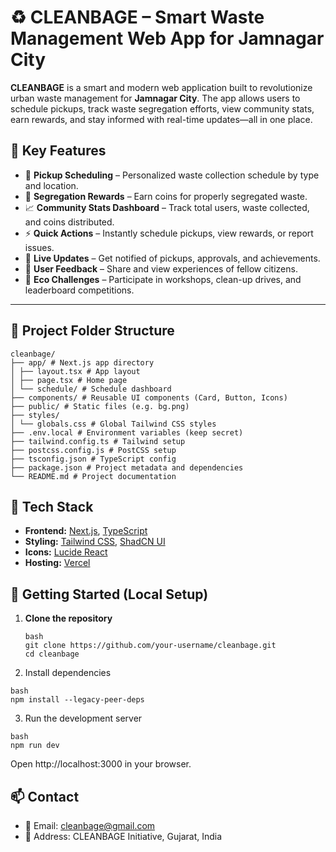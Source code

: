 # ♻️ CLEANBAGE – Smart Waste Management Web App for Jamnagar City

**CLEANBAGE** is a smart and modern web application built to revolutionize urban waste management for **Jamnagar City**. The app allows users to schedule pickups, track waste segregation efforts, view community stats, earn rewards, and stay informed with real-time updates—all in one place.

## 🌟 Key Features

- 📅 **Pickup Scheduling** – Personalized waste collection schedule by type and location.
- 🧹 **Segregation Rewards** – Earn coins for properly segregated waste.
- 📈 **Community Stats Dashboard** – Track total users, waste collected, and coins distributed.
- ⚡ **Quick Actions** – Instantly schedule pickups, view rewards, or report issues.
- 📣 **Live Updates** – Get notified of pickups, approvals, and achievements.
- 💬 **User Feedback** – Share and view experiences of fellow citizens.
- 🌿 **Eco Challenges** – Participate in workshops, clean-up drives, and leaderboard competitions.

---

## 🧱 Project Folder Structure

```
cleanbage/
├── app/ # Next.js app directory
│ ├── layout.tsx # App layout
│ ├── page.tsx # Home page
│ └── schedule/ # Schedule dashboard
├── components/ # Reusable UI components (Card, Button, Icons)
├── public/ # Static files (e.g. bg.png)
├── styles/
│ └── globals.css # Global Tailwind CSS styles
├── .env.local # Environment variables (keep secret)
├── tailwind.config.ts # Tailwind setup
├── postcss.config.js # PostCSS setup
├── tsconfig.json # TypeScript config
├── package.json # Project metadata and dependencies
└── README.md # Project documentation
```


## 🧰 Tech Stack

- **Frontend:** [Next.js](https://nextjs.org/), [TypeScript](https://www.typescriptlang.org/)
- **Styling:** [Tailwind CSS](https://tailwindcss.com/), [ShadCN UI](https://ui.shadcn.com/)
- **Icons:** [Lucide React](https://lucide.dev/)
- **Hosting:** [Vercel](https://vercel.com/)

## 🚀 Getting Started (Local Setup)

1. **Clone the repository**
   ```
   bash
   git clone https://github.com/your-username/cleanbage.git
   cd cleanbage
   ```
   
2. Install dependencies
```
bash
npm install --legacy-peer-deps
```
3. Run the development server
```
bash
npm run dev
```
Open http://localhost:3000 in your browser.
## 📫 Contact

- 📧 Email: cleanbage@gmail.com
- 📍 Address: CLEANBAGE Initiative, Gujarat, India
